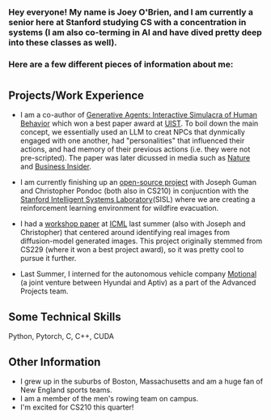 ### Hey everyone! My name is Joey O'Brien, and I am currently a senior here at Stanford studying CS with a concentration in systems (I am also co-terming in AI and have dived pretty deep into these classes as well). 
### Here are a few different pieces of information about me:
#
## Projects/Work Experience

* I am a co-author of [Generative Agents: Interactive Simulacra of Human Behavior](https://dl.acm.org/doi/10.1145/3586183.3606763) which won a best paper award at [UIST](https://uist.acm.org/2023/). To boil down the main concept, we essentially used an LLM to creat NPCs that dynmically engaged with one another, had "personalities" that influenced their actions, and had memory of their previous actions (i.e. they were not pre-scripted). The paper was later dicussed in media such as [Nature](https://www.nature.com/articles/d41586-023-02818-9) and [Business Insider](https://www.businessinsider.com/ai-avatars-let-loose-in-virtual-town-display-beginnings-agi-2023-4).
* I am currently finishing up an [open-source project](https://github.com/sisl/wildfire) with Joseph Guman and Christopher Pondoc (both also in CS210) in conjucntion with the [Stanford Intelligent Systems Laboratory](https://sisl.stanford.edu/)(SISL) where we are creating a reinforcement learning environment for wildfire evacuation. 
* I had a [workshop paper](https://icml.cc/virtual/2023/28930) at [ICML](https://icml.cc/) last summer (also with Joseph and Christopher) that centered around identifying real images from diffusion-model generated images. This project originally stemmed from CS229 (where it won a best project award), so it was pretty cool to pursue it further. 

* Last Summer, I interned for the autonomous vehicle company [Motional](https://motional.com/) (a joint venture between Hyundai and Aptiv) as a part of the Advanced Projects team. 

## Some Technical Skills
Python, Pytorch, C, C++, CUDA

## Other Information
* I grew up in the suburbs of Boston, Massachusetts and am a huge fan of New England sports teams. 
* I am a member of the men's rowing team on campus. 
* I'm excited for CS210 this quarter!
 